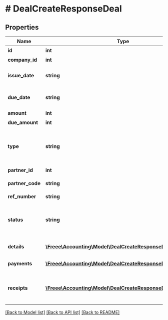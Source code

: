 # # DealCreateResponseDeal

## Properties

Name | Type | Description | Notes
------------ | ------------- | ------------- | -------------
**id** | **int** | 取引ID |
**company_id** | **int** | 事業所ID |
**issue_date** | **string** | 発生日 (yyyy-mm-dd) |
**due_date** | **string** | 支払期日 (yyyy-mm-dd) | [optional]
**amount** | **int** | 金額 |
**due_amount** | **int** | 支払残額 | [optional]
**type** | **string** | 収支区分 (収入: income, 支出: expense) | [optional]
**partner_id** | **int** | 取引先ID |
**partner_code** | **string** | 取引先コード | [optional]
**ref_number** | **string** | 管理番号 | [optional]
**status** | **string** | 決済状況 (未決済: unsettled, 完了: settled) |
**details** | [**\Freee\Accounting\Model\DealCreateResponseDealDetails[]**](DealCreateResponseDealDetails.md) | 取引の明細行 | [optional]
**payments** | [**\Freee\Accounting\Model\DealCreateResponseDealPayments[]**](DealCreateResponseDealPayments.md) | 取引の支払行 | [optional]
**receipts** | [**\Freee\Accounting\Model\DealCreateResponseDealReceipts[]**](DealCreateResponseDealReceipts.md) | 証憑ファイル（ファイルボックスのファイル） | [optional]

[[Back to Model list]](../../README.md#models) [[Back to API list]](../../README.md#endpoints) [[Back to README]](../../README.md)
